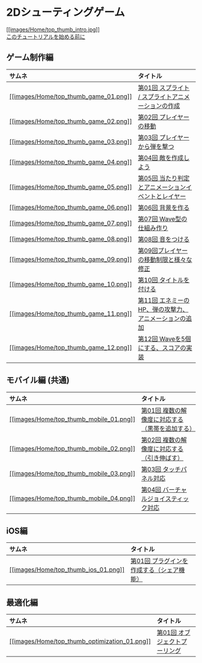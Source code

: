 2Dシューティングゲーム
=====================

[[[images/Home/top_thumb_intro.jpg]]<br>このチュートリアルを始める前に]()



## ゲーム制作編

サムネ|タイトル
:---|:---
[[[images/Home/top_thumb_game_01.png]]]()|[第01回 スプライト / スプライトアニメーションの作成]()
[[[images/Home/top_thumb_game_02.png]]]()|[第02回 プレイヤーの移動]()
[[[images/Home/top_thumb_game_03.png]]]()|[第03回 プレイヤーから弾を撃つ]()
[[[images/Home/top_thumb_game_04.png]]]()|[第04回 敵を作成しよう]()
[[[images/Home/top_thumb_game_05.png]]]()|[第05回 当たり判定とアニメーションイベントとレイヤー]()
[[[images/Home/top_thumb_game_06.png]]]()|[第06回 背景を作る]()
[[[images/Home/top_thumb_game_07.png]]]()|[第07回 Wave型の仕組み作り]()
[[[images/Home/top_thumb_game_08.png]]]()|[第08回 音をつける]()
[[[images/Home/top_thumb_game_09.png]]]()|[第09回プレイヤーの移動制限と様々な修正]()
[[[images/Home/top_thumb_game_10.png]]]()|[第10回 タイトルを付ける]()
[[[images/Home/top_thumb_game_11.png]]]()|[第11回 エネミーのHP、弾の攻撃力、アニメーションの追加]()
[[[images/Home/top_thumb_game_12.png]]]()|[第12回 Waveを5個にする、スコアの実装]()


## モバイル編 (共通)

サムネ|タイトル
:---|:---
[[[images/Home/top_thumb_mobile_01.png]]]()|[第01回 複数の解像度に対応する（黒帯を追加する）]()
[[[images/Home/top_thumb_mobile_02.png]]]()|[第02回 複数の解像度に対応する（引き伸ばす）]()
[[[images/Home/top_thumb_mobile_03.png]]]()|[第03回 タッチパネル対応]()
[[[images/Home/top_thumb_mobile_04.png]]]()|[第04回 バーチャルジョイスティック対応]()

## iOS編

サムネ|タイトル
:---|:---
[[[images/Home/top_thumb_ios_01.png]]]()|[第01回 プラグインを作成する（シェア機能）]()



## 最適化編

サムネ|タイトル
:---|:---
[[[images/Home/top_thumb_optimization_01.png]]]()|[第01回 オブジェクトプーリング]()
